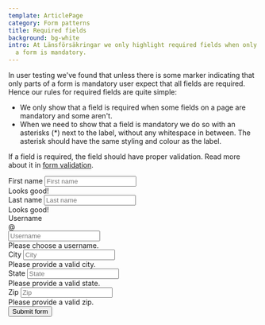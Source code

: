 ```yaml
---
template: ArticlePage
category: Form patterns
title: Required fields
background: bg-white
intro: At Länsförsäkringar we only highlight required fields when only parts of
  a form is mandatory.
---
```

In user testing we've found that  unless there is some marker indicating that only parts of a form is mandatory user expect that all fields are required. Hence our rules for required fields are quite simple:

* We only show that a field is required when some fields on a page are mandatory and some aren't.
* When we need to show that a field is mandatory we do so with an asterisks (*) next to the label, without any whitespace in between. The asterisk should have the same styling and colour as the label.

If a field is required, the field should have proper validation. Read more about it in [form validation](../form-validation).

<LfuiWrapper>
 
<form class="needs-validation" novalidate>
  <div class="row">
    <div class="col-md-6">
      <div class="form-group">
        <label for="validationCustom01">First name</label>
        <input type="text" class="form-control" id="validationCustom01" placeholder="First name"  required>
        <div class="valid-feedback">
          Looks good!
        </div>
      </div>
    </div>
    <div class="col-md-6">
      <div class="form-group">
        <label for="validationCustom02">Last name</label>
        <input type="text" class="form-control" id="validationCustom02" placeholder="Last name" required>
        <div class="valid-feedback">
          Looks good!
        </div>
      </div>
    </div>
  </div>
  <div class="row">
    <div class="col-md-6">
      <div class="form-group">
        <label for="validationCustomUsername">Username</label>
        <div class="input-group">
          <div class="input-group-prepend">
            <span class="input-group-text" id="inputGroupPrepend">@</span>
          </div>
          <input type="text" class="form-control" id="validationCustomUsername" placeholder="Username" aria-describedby="inputGroupPrepend" required>
          <div class="invalid-feedback">
            Please choose a username.
          </div>
        </div>
      </div>
    </div>
    <div class="col-md-6">
      <div class="form-group">
        <label for="validationCustom03">City</label>
        <input type="text" class="form-control" id="validationCustom03" placeholder="City" required>
        <div class="invalid-feedback">
          Please provide a valid city.
        </div>
      </div>
    </div>
  </div>
   <div class="row">
    <div class="col-md-6">
      <div class="form-group">
        <label for="validationCustom04">State</label>
        <input type="text" class="form-control" id="validationCustom04" placeholder="State" required>
        <div class="invalid-feedback">
          Please provide a valid state.
        </div>
      </div>
    </div>
    <div class="col-md-6">
      <div class="form-group">
        <label for="validationCustom05">Zip</label>
        <input type="text" class="form-control" id="validationCustom05" placeholder="Zip" required>
        <div class="invalid-feedback">
          Please provide a valid zip.
        </div>
      </div>
    </div>
  </div>
  <div class="row">
    <div class="col-12 text-right">
      <button class="btn btn-sm-block btn-primary mb-2" type="submit">Submit form</button>
    </div>
  </div>
</form>


</LfuiWrapper>